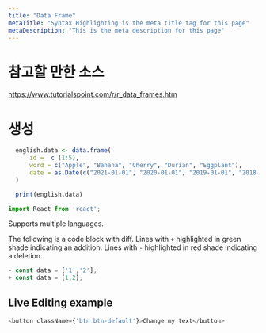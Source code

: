 ```yaml
---
title: "Data Frame"
metaTitle: "Syntax Highlighting is the meta title tag for this page"
metaDescription: "This is the meta description for this page"
---
```


# 참고할 만한 소스
https://www.tutorialspoint.com/r/r_data_frames.htm


# 생성
```r
  english.data <- data.frame(
      id =  c (1:5),
      word = c("Apple", "Banana", "Cherry", "Durian", "Eggplant"),
      date = as.Date(c("2021-01-01", "2020-01-01", "2019-01-01", "2018-01-01", "2017-01-01"))
  )

  print(english.data)
```
```javascript
import React from 'react';
```

Supports multiple languages.

The following is a code block with diff. Lines with `+` highlighted in green shade indicating an addition. Lines with `-` highlighted in red shade indicating a deletion.

```javascript
- const data = ['1','2'];
+ const data = [1,2];
```

## Live Editing example

```javascript react-live=true
<button className={'btn btn-default'}>Change my text</button>
```
